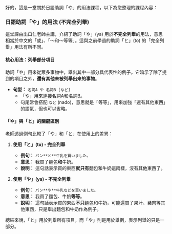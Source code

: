 好的，這是一堂關於日語助詞「や」的用法課程，以下為您整理的課程內容：

### **日語助詞「や」的用法 (不完全列舉)**

這堂課由出口仁老師主講，介紹了助詞「や」(ya) 用於**不完全列舉**的用法，意思相當於中文的「或」、「～和～等等」。這與之前學過的助詞「と」(to) 的「完全列舉」用法有所不同。

#### **核心用法：列舉部分項目**

助詞「や」用來從眾多事物中，舉出其中一部分具代表性的例子。它暗示了除了提到的項目之外，**還有其他未被列舉出來的事物**。

*   **句型：** `名詞A や 名詞B [など]`
    *   「や」用來連接名詞A和名詞B。
    *   句尾常會搭配 `など` (nado)，意思就是「等等」，用來加強「還有其他東西」的語氣，但也可以省略。

#### **「や」與「と」的關鍵區別**

老師透過例句比較了「や」和「と」在使用上的差異：

1.  **使用「と」(to) - 完全列舉**
    *   **例句：** `パン**と**牛乳を買いました。`
    *   **意思：** 我買了麵包**和**牛奶。
    *   **說明：** 這句話表示買的東西**就只有**麵包和牛奶這兩樣，沒有其他東西了。

2.  **使用「や」(ya) - 不完全列舉**
    *   **例句：** `パン**や**牛乳などを買いました。`
    *   **意思：** 我買了麵包、牛奶**等等**。
    *   **說明：** 這句話表示買的東西**不只**麵包和牛奶，可能還買了果汁、豬肉等其他東西，只是舉出麵包和牛奶作為例子。

總結來說，「と」用於列舉所有項目，而「や」則是用於舉例，表示列舉的只是一部分。



